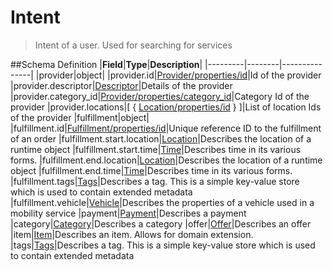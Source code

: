 # Intent

> Intent of a user. Used for searching for services

##Schema Definition |**Field**|**Type**|**Description**|
|---------|--------|---------------| |provider|object|
|provider.id|[Provider/properties/id](/reference/0.9.3/core/schema-reference/provider)|Id
of the provider
|provider.descriptor|[Descriptor](/reference/0.9.3/core/schema-reference/descriptor)|Details
of the provider
|provider.category_id|[Provider/properties/category_id](/reference/0.9.3/core/schema-reference/provider)|Category
Id of the provider |provider.locations|[ {
[Location/properties/id](/reference/0.9.3/core/schema-reference/location) }
]|List of location Ids of the provider |fulfillment|object|
|fulfillment.id|[Fulfillment/properties/id](/reference/0.9.3/core/schema-reference/fulfillment)|Unique
reference ID to the fulfillment of an order
|fulfillment.start.location|[Location](/reference/0.9.3/core/schema-reference/location)|Describes
the location of a runtime object
|fulfillment.start.time|[Time](/reference/0.9.3/core/schema-reference/time)|Describes
time in its various forms.
|fulfillment.end.location|[Location](/reference/0.9.3/core/schema-reference/location)|Describes
the location of a runtime object
|fulfillment.end.time|[Time](/reference/0.9.3/core/schema-reference/time)|Describes
time in its various forms.
|fulfillment.tags|[Tags](/reference/0.9.3/core/schema-reference/tags)|Describes
a tag. This is a simple key-value store which is used to contain extended
metadata
|fulfillment.vehicle|[Vehicle](/reference/0.9.3/core/schema-reference/vehicle)|Describes
the properties of a vehicle used in a mobility service
|payment|[Payment](/reference/0.9.3/core/schema-reference/payment)|Describes a
payment
|category|[Category](/reference/0.9.3/core/schema-reference/category)|Describes
a category
|offer|[Offer](/reference/0.9.3/core/schema-reference/offer)|Describes an offer
|item|[Item](/reference/0.9.3/core/schema-reference/item)|Describes an item.
Allows for domain extension.
|tags|[Tags](/reference/0.9.3/core/schema-reference/tags)|Describes a tag. This
is a simple key-value store which is used to contain extended metadata
